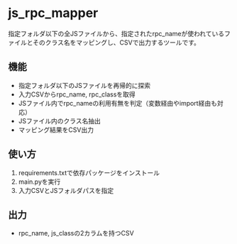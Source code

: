# js_rpc_mapper

指定フォルダ以下の全JSファイルから、指定されたrpc_nameが使われているファイルとそのクラス名をマッピングし、CSVで出力するツールです。

## 機能
- 指定フォルダ以下のJSファイルを再帰的に探索
- 入力CSVからrpc_name, rpc_classを取得
- JSファイル内でrpc_nameの利用有無を判定（変数経由やimport経由も対応）
- JSファイル内のクラス名抽出
- マッピング結果をCSV出力

## 使い方
1. requirements.txtで依存パッケージをインストール
2. main.pyを実行
3. 入力CSVとJSフォルダパスを指定

## 出力
- rpc_name, js_classの2カラムを持つCSV
